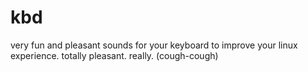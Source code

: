 # kbd
very fun and pleasant sounds for your keyboard to improve your linux experience. totally pleasant. really. (cough-cough)
